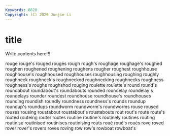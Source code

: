 ```yaml
---
Keywords: 8820
Copyright: (C) 2020 Junjie Li
---
```


# title

Write contents here!!!

rouge 
rouge's 
rouged 
rouges 
rough 
rough's 
roughage
roughage's 
roughed 
roughen 
roughened 
roughening 
roughens 
rougher 
roughest 
roughhouse 
roughhouse's
roughhoused 
roughhouses 
roughhousing 
roughing 
roughly 
roughneck 
roughneck's 
roughnecked 
roughnecking 
roughnecks
roughness 
roughness's 
roughs 
roughshod 
rouging 
roulette 
roulette's 
round 
round's 
roundabout
roundabout's 
roundabouts 
rounded 
roundelay 
roundelay's 
roundelays 
rounder 
roundest 
roundhouse 
roundhouse's
roundhouses 
rounding 
roundish 
roundly 
roundness 
roundness's 
rounds 
roundup 
roundup's 
roundups
roundworm 
roundworm's 
roundworms 
rouse 
roused 
rouses 
rousing 
roustabout 
roustabout's 
roustabouts
rout 
rout's 
route 
route's 
routed 
routeing 
router 
routes 
routine 
routine's
routinely 
routines 
routing 
routinise 
routinised 
routinises 
routinising 
routs 
roué 
roué's
roués 
rove 
roved 
rover 
rover's 
rovers 
roves 
roving 
row 
row's
rowboat 
rowboat's 
